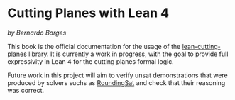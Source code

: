 # Cutting Planes with Lean 4

*by Bernardo Borges*

This book is the official documentation for the usage of the [lean-cutting-planes](https://github.com/bernborgess/lean-cutting-planes) library. It is currently a work in progress, with the goal to provide full expressivity in Lean 4 for the cutting planes formal logic.

Future work in this project will aim to verify unsat demonstrations that were produced by solvers suchs as [RoundingSat](https://gitlab.com/MIAOresearch/software/roundingsat) and check that their reasoning was correct.
